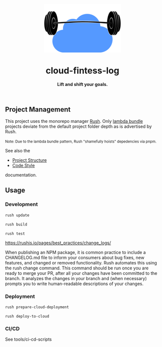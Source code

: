 <p align="center">
  <img width="250" src="./resources/logo.png">
</p>
<h1 align="center">cloud-fintess-log</h1>
<p align="center">
  <b>Lift and shift your goals.</b>
</p>
<br>

## Project Management

This project uses the monorepo manager [Rush](https://rushjs.io). Only [lambda bundle](./docs/project_structure.md#lambda-bundle) projects deviate from the default project folder depth as is advertised by Rush.

<small>Note: Due to the lambda bundle pattern, Rush "shamefully hoists" depedencies via pnpm.</small><br/>

See also the 

- [Project Structure](./docs/project_structure.md) 
- [Code Style](./docs/code_style.md)

documentation.

## Usage

### Development

```
rush update
```

```
rush build
```

```
rush test
```

https://rushjs.io/pages/best_practices/change_logs/

When publishing an NPM package, it is common practice to include a CHANGELOG.md file to inform your consumers about bug fixes, new features, and changed or removed functionality. Rush automates this using the rush change command. This command should be run once you are ready to merge your PR, after all your changes have been committed to the branch. It analyzes the changes in your branch and (when necessary) prompts you to write human-readable descriptions of your changes.

### Deployment

```
rush prepare-cloud-deployment
```

```
rush deploy-to-cloud
```

### CI/CD

See tools/ci-cd-scripts
